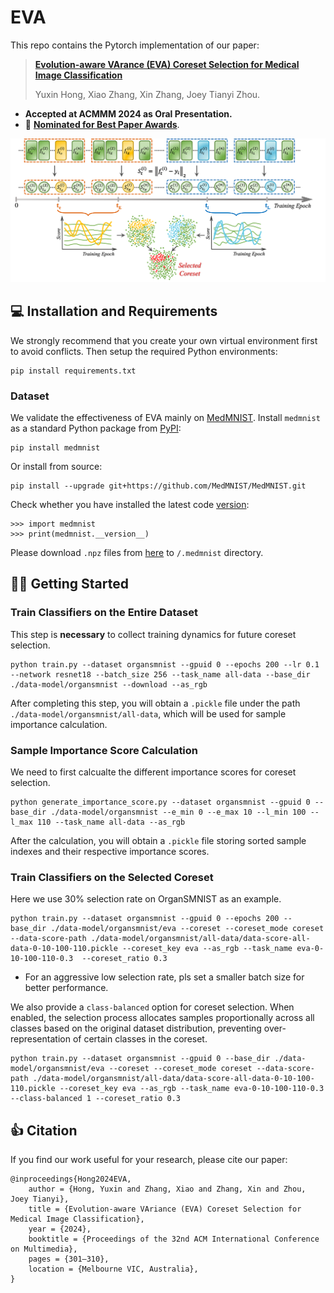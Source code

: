 # EVA
This repo contains the Pytorch implementation of our paper: 
> [**Evolution-aware VArance (EVA) Coreset Selection for Medical Image Classification**](https://arxiv.org/pdf/2406.05677.pdf)
>
> Yuxin Hong, Xiao Zhang, Xin Zhang, Joey Tianyi Zhou.

- **Accepted at ACMMM 2024 as Oral Presentation.**
- :tada: [**Nominated for Best Paper Awards**](https://2024.acmmm.org/awards).

![pipeline](pipeline.png)



## :computer: Installation and Requirements

We strongly recommend that you create your own virtual environment first to avoid conflicts. Then setup the required Python environments:
    
    pip install requirements.txt

### Dataset

We validate the effectiveness of EVA mainly on [MedMNIST](https://medmnist.com/). 
Install `medmnist` as a standard Python package from [PyPI](https://pypi.org/project/medmnist/):

    pip install medmnist

Or install from source:

    pip install --upgrade git+https://github.com/MedMNIST/MedMNIST.git

Check whether you have installed the latest code [version](core/data/medmnist_info.py#L1):

    >>> import medmnist
    >>> print(medmnist.__version__)

Please download `.npz` files from [here](https://zenodo.org/records/10519652) to `/.medmnist` directory.


## 🏃‍♀️ Getting Started

### Train Classifiers on the Entire Dataset
This step is **necessary** to collect training dynamics for future coreset selection.

    python train.py --dataset organsmnist --gpuid 0 --epochs 200 --lr 0.1 --network resnet18 --batch_size 256 --task_name all-data --base_dir ./data-model/organsmnist --download --as_rgb
    
After completing this step, you will obtain a `.pickle` file under the path `./data-model/organsmnist/all-data`, which will be used for sample importance calculation.

### Sample Importance Score Calculation
We need to first calcualte the different importance scores for coreset selection.

    python generate_importance_score.py --dataset organsmnist --gpuid 0 --base_dir ./data-model/organsmnist --e_min 0 --e_max 10 --l_min 100 --l_max 110 --task_name all-data --as_rgb

After the calculation, you will obtain a `.pickle` file storing sorted sample indexes and their respective importance scores.

### Train Classifiers on the Selected Coreset
Here we use 30% selection rate on OrganSMNIST as an example.
    
    python train.py --dataset organsmnist --gpuid 0 --epochs 200 --base_dir ./data-model/organsmnist/eva --coreset --coreset_mode coreset --data-score-path ./data-model/organsmnist/all-data/data-score-all-data-0-10-100-110.pickle --coreset_key eva --as_rgb --task_name eva-0-10-100-110-0.3  --coreset_ratio 0.3

* For an aggressive low selection rate, pls set a smaller batch size for better performance.

We also provide a `class-balanced` option for coreset selection.
When enabled, the selection process allocates samples proportionally across all classes based on the original dataset distribution, preventing over-representation of certain classes in the coreset.

    python train.py --dataset organsmnist --gpuid 0 --base_dir ./data-model/organsmnist/eva --coreset --coreset_mode coreset --data-score-path ./data-model/organsmnist/all-data/data-score-all-data-0-10-100-110.pickle --coreset_key eva --as_rgb --task_name eva-0-10-100-110-0.3 --class-balanced 1 --coreset_ratio 0.3


## :thumbsup: Citation
If you find our work useful for your research, please cite our paper:

    @inproceedings{Hong2024EVA,
        author = {Hong, Yuxin and Zhang, Xiao and Zhang, Xin and Zhou, Joey Tianyi},
        title = {Evolution-aware VAriance (EVA) Coreset Selection for Medical Image Classification},
        year = {2024},
        booktitle = {Proceedings of the 32nd ACM International Conference on Multimedia},
        pages = {301–310},
        location = {Melbourne VIC, Australia},
    }